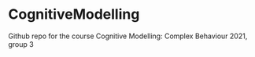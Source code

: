 # CognitiveModelling
Github repo for the course Cognitive Modelling: Complex Behaviour 2021, group 3
